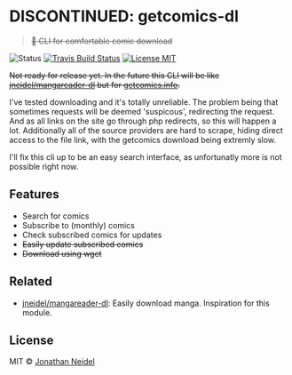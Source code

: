 # DISCONTINUED: getcomics-dl

> ~~💾 CLI for comfortable comic download~~

![Status](https://img.shields.io/badge/status-discontinued-red.svg?style=flat-square)
[![Travis Build Status](https://img.shields.io/travis/jneidel/getcomics-dl.svg?style=flat-square)](https://travis-ci.org/jneidel/getcomics-dl)
[![License MIT](https://img.shields.io/badge/license-MIT-green.svg?style=flat-square)](https://github.com/jneidel/getcomics-dl/blob/master/license)

~~Not ready for release yet. In the future this CLI will be like [jneidel/mangareader-dl](https://github.com/jneidel/mangareader-dl) but for [getcomics.info](https://getcomics.info).~~

I've tested downloading and it's totally unreliable. The problem being that sometimes requests will be deemed 'suspicous', redirecting the request. And as all links on the site go through php redirects, so this will happen a lot. Additionally all of the source providers are hard to scrape, hiding direct access to the file link, with the getcomics download being extremly slow.

I'll fix this cli up to be an easy search interface, as unfortunatly more is not possible right now.

## Features

- Search for comics
- Subscribe to (monthly) comics
- Check subscribed comics for updates
- ~~Easily update subscribed comics~~
- ~~Download using wget~~

## Related

- [jneidel/mangareader-dl](https://github.com/jneidel/mangareader-dl): Easily download manga. Inspiration for this module.

## License

MIT © [Jonathan Neidel](https://jneidel.com)
